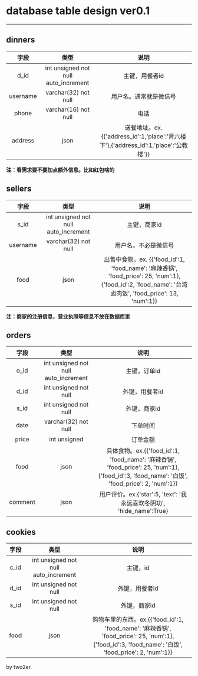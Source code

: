 ﻿# database table design ver0.1

---
## dinners
|字段|类型|说明|
|:--:|:--:|:--:|
|d_id|int unsigned not null auto_increment|主键，用餐者id|
|username|varchar(32) not null|用户名。通常就是微信号|
|phone|varchar(16) not null|电话|
|address|json|送餐地址。ex.{{'address_id':1,'place':'肾六楼下'},{'address_id':1,'place':'公教楼'}}|

**注：看需求要不要加点额外信息。比如红包啥的**

## sellers
|字段|类型|说明|
|:--:|:--:|:--:|
|s_id|int unsigned not null auto_increment|主键，商家id|
|username|varchar(32) not null|用户名。不必是微信号|
|food|json|出售中食物。ex. {{'food_id':1, 'food_name': '麻辣香锅', 'food_price': 25, 'num':1}, {'food_id':2, 'food_name': '台湾卤肉饭', 'food_price': 13, 'num':1}}|

**注：商家的注册信息，营业执照等信息不放在数据库里**

## orders
|字段|类型|说明|
|:--:|:--:|:--:|
|o_id|int unsigned not null auto_increment|主键，订单id|
|d_id|int unsigned not null|外键，用餐者id|
|s_id|int unsigned not null|外键，商家id|
|date|varchar(32) not null|下单时间|
|price|int unsigned|订单金额|
|food|json|具体食物。ex.{{'food_id':1, 'food_name': '麻辣香锅', 'food_price': 25, 'num':1},{'food_id':3, 'food_name': '白饭', 'food_price': 2, 'num':1}}|
|comment|json|用户评价。ex.{'star':5, 'text': '我永远喜欢冬阴功', 'hide_name':True}|

## cookies
|字段|类型|说明|
|:--:|:--:|:--:|
|c_id|int unsigned not null auto_increment|主键，id|
|d_id|int unsigned not null|外键，用餐者id|
|s_id|int unsigned not null|外键，商家id|
|food|json|购物车里的东西。ex.{{'food_id':1, 'food_name': '麻辣香锅', 'food_price': 25, 'num':1},{'food_id':3, 'food_name': '白饭', 'food_price': 2, 'num':1}}|

by two2er.